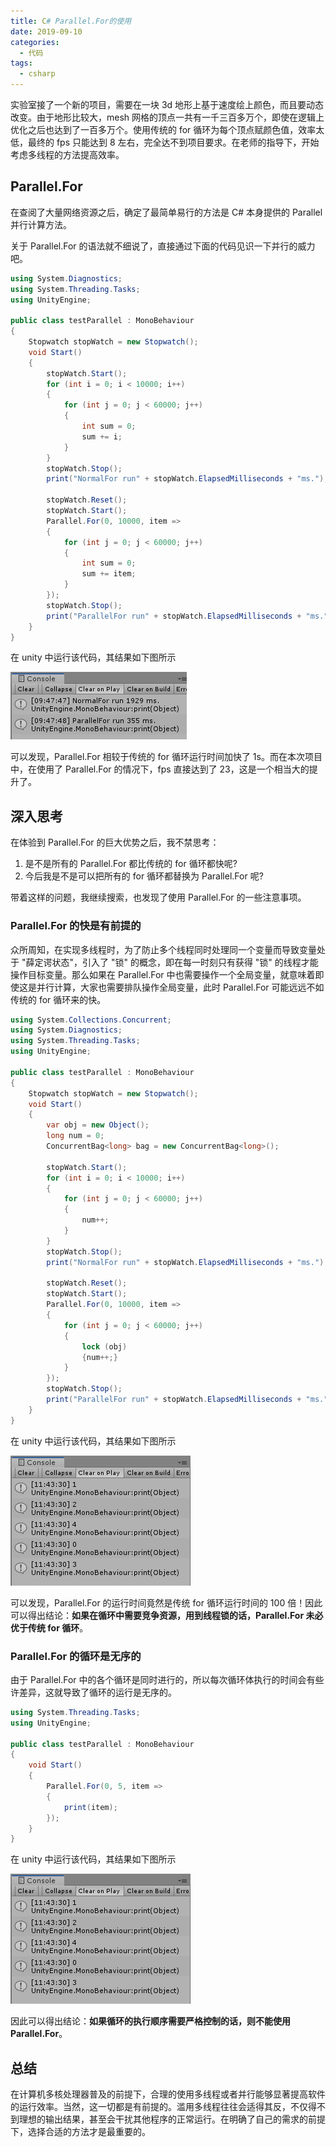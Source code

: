```yaml
---
title: C# Parallel.For的使用
date: 2019-09-10
categories:
  - 代码
tags:
  - csharp
---
```


实验室接了一个新的项目，需要在一块 3d 地形上基于速度绘上颜色，而且要动态改变。由于地形比较大，mesh 网格的顶点一共有一千三百多万个，即使在逻辑上优化之后也达到了一百多万个。使用传统的 for 循环为每个顶点赋颜色值，效率太低，最终的 fps 只能达到 8 左右，完全达不到项目要求。在老师的指导下，开始考虑多线程的方法提高效率。

<!-- more -->

## Parallel.For

在查阅了大量网络资源之后，确定了最简单易行的方法是 C# 本身提供的 Parallel 并行计算方法。

关于 Parallel.For 的语法就不细说了，直接通过下面的代码见识一下并行的威力吧。

```cs
using System.Diagnostics;
using System.Threading.Tasks;
using UnityEngine;

public class testParallel : MonoBehaviour
{
    Stopwatch stopWatch = new Stopwatch();
    void Start()
    {
        stopWatch.Start();
        for (int i = 0; i < 10000; i++)
        {
            for (int j = 0; j < 60000; j++)
            {
                int sum = 0;
                sum += i;
            }
        }
        stopWatch.Stop();
        print("NormalFor run" + stopWatch.ElapsedMilliseconds + "ms.");

        stopWatch.Reset();
        stopWatch.Start();
        Parallel.For(0, 10000, item =>
        {
            for (int j = 0; j < 60000; j++)
            {
                int sum = 0;
                sum += item;
            }
        });
        stopWatch.Stop();
        print("ParallelFor run" + stopWatch.ElapsedMilliseconds + "ms.");
    }
}
```

在 unity 中运行该代码，其结果如下图所示

![两种 for 的区别](./assets/normal-for-vs-parallel-for.png)

可以发现，Parallel.For 相较于传统的 for 循环运行时间加快了 1s。而在本次项目中，在使用了 Parallel.For 的情况下，fps 直接达到了 23，这是一个相当大的提升了。

## 深入思考

在体验到 Parallel.For 的巨大优势之后，我不禁思考：

1. 是不是所有的 Parallel.For 都比传统的 for 循环都快呢?
2. 今后我是不是可以把所有的 for 循环都替换为 Parallel.For 呢?

带着这样的问题，我继续搜索，也发现了使用 Parallel.For 的一些注意事项。

### Parallel.For 的快是有前提的

众所周知，在实现多线程时，为了防止多个线程同时处理同一个变量而导致变量处于 "薛定谔状态"，引入了 "锁" 的概念，即在每一时刻只有获得 "锁" 的线程才能操作目标变量。那么如果在 Parallel.For 中也需要操作一个全局变量，就意味着即使这是并行计算，大家也需要排队操作全局变量，此时 Parallel.For 可能远远不如传统的 for 循环来的快。

```cs
using System.Collections.Concurrent;
using System.Diagnostics;
using System.Threading.Tasks;
using UnityEngine;

public class testParallel : MonoBehaviour
{
    Stopwatch stopWatch = new Stopwatch();
    void Start()
    {
        var obj = new Object();
        long num = 0;
        ConcurrentBag<long> bag = new ConcurrentBag<long>();

        stopWatch.Start();
        for (int i = 0; i < 10000; i++)
        {
            for (int j = 0; j < 60000; j++)
            {
                num++;
            }
        }
        stopWatch.Stop();
        print("NormalFor run" + stopWatch.ElapsedMilliseconds + "ms.");

        stopWatch.Reset();
        stopWatch.Start();
        Parallel.For(0, 10000, item =>
        {
            for (int j = 0; j < 60000; j++)
            {
                lock (obj)
                {num++;}
            }
        });
        stopWatch.Stop();
        print("ParallelFor run" + stopWatch.ElapsedMilliseconds + "ms.");
    }
}
```

在 unity 中运行该代码，其结果如下图所示

![加了锁的 Parallel.For 与传统 for 的比较](./assets/normal-for-vs-parallel-for-with-lock.png)

可以发现，Parallel.For 的运行时间竟然是传统 for 循环运行时间的 100 倍！因此可以得出结论：**如果在循环中需要竞争资源，用到线程锁的话，Parallel.For 未必优于传统 for 循环**。

### Parallel.For 的循环是无序的

由于 Parallel.For 中的各个循环是同时进行的，所以每次循环体执行的时间会有些许差异，这就导致了循环的运行是无序的。

```cs
using System.Threading.Tasks;
using UnityEngine;

public class testParallel : MonoBehaviour
{
    void Start()
    {
        Parallel.For(0, 5, item =>
        {
            print(item);
        });
    }
}
```

在 unity 中运行该代码，其结果如下图所示

![循环的无序性](./assets/unorder-of-parallel-for.png)

因此可以得出结论：**如果循环的执行顺序需要严格控制的话，则不能使用 Parallel.For**。

## 总结

在计算机多核处理器普及的前提下，合理的使用多线程或者并行能够显著提高软件的运行效率。当然，这一切都是有前提的。滥用多线程往往会适得其反，不仅得不到理想的输出结果，甚至会干扰其他程序的正常运行。在明确了自己的需求的前提下，选择合适的方法才是最重要的。
